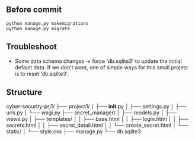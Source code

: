 
## Before commit
```shell
python manage.py makemigrations
python manage.py migrate
```

## Troubleshoot
- Some data schema changes -> force 'db.sqlite3' to update the initial default data. If we don't want, one of simple ways for this small projetc is to reset 'db.sqlite3'.

## Structure
cyber-security-prj1/
├── project1/
│   ├── __init__.py
│   ├── settings.py
│   ├── urls.py
│   └── wsgi.py
├── secret_manager/
│   ├── models.py
│   ├── views.py
│   ├── templates/
│   │   ├── base.html
│   │   ├── login.html
│   │   ├── secrets.html
│   │   ├── secret_detail.html
│   │   └── create_secret.html
│   └── static/
│       └── style.css
├── manage.py
└── db.sqlite3
